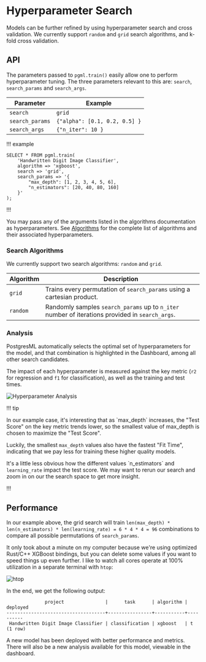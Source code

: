 # Hyperparameter Search

Models can be further refined by using hyperparameter search and cross validation. We currently support `random` and `grid` search algorithms, and k-fold cross validation.

## API

The parameters passed to `pgml.train()` easily allow one to perform hyperparameter tuning. The three parameters relevant to this are: `search`, `search_params` and `search_args`.

| **Parameter** | **Example** |
|---------------|-------------|
| `search` | `grid` |
| `search_params`| `{"alpha": [0.1, 0.2, 0.5] }` |
| `search_args` | `{"n_iter": 10 }` |

!!! example

```postgresql
SELECT * FROM pgml.train(
    'Handwritten Digit Image Classifier', 
    algorithm => 'xgboost', 
    search => 'grid', 
    search_params => '{
        "max_depth": [1, 2, 3, 4, 5, 6], 
        "n_estimators": [20, 40, 80, 160]
    }'
);
```

!!!

You may pass any of the arguments listed in the algorithms documentation as hyperparameters. See [Algorithms](/docs/guides/training/algorithm_selection/) for the complete list of algorithms and their associated hyperparameters.

### Search Algorithms

We currently support two search algorithms: `random` and `grid`.

| Algorithm | Description |
----------|-------------|
| `grid` | Trains every permutation of `search_params` using a cartesian product. |
| `random` | Randomly samples `search_params` up to `n_iter` number of iterations provided in `search_args`. |

### Analysis

PostgresML automatically selects the optimal set of hyperparameters for the model, and that combination is highlighted in the Dashboard, among all other search candidates.

The impact of each hyperparameter is measured against the key metric (`r2` for regression and `f1` for classification), as well as the training and test times.

![Hyperparameter Analysis](/dashboard/static/images/dashboard/hyperparams.png) 

!!! tip

<p>In our example case, it's interesting that as `max_depth` increases, the "Test Score" on the key metric trends lower, so the smallest value of <coode>max_depth</coode> is chosen to maximize the "Test Score".</p>
<p>Luckily, the smallest <code>max_depth</code> values also have the fastest "Fit Time", indicating that we pay less for training these higher quality models.</p>
<p>It's a little less obvious how the different values `n_estimators` and <code>learning_rate</code> impact the test score. We may want to rerun our search and zoom in on our the search space to get more insight.</p>

!!!


## Performance

In our example above, the grid search will train `len(max_depth) * len(n_estimators) * len(learning_rate) = 6 * 4 * 4 = 96` combinations to compare all possible permutations of `search_params`.

It only took about a minute on my computer because we're using optimized Rust/C++ XGBoost bindings, but you can delete some values if you want to speed things up even further. I like to watch all cores operate at 100% utilization in a separate terminal with `htop`:

![htop](/dashboard/static/images/demos/htop.png)


In the end, we get the following output:

```
              project               |      task      | algorithm | deployed
------------------------------------+----------------+-----------+----------
 Handwritten Digit Image Classifier | classification | xgboost   | t
(1 row)
```

A new model has been deployed with better performance and metrics. There will also be a new analysis available for this model, viewable in the dashboard.
